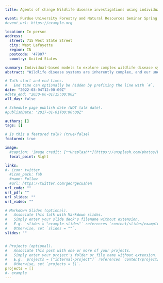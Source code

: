 ```yaml
---
title: Agents of change Wildlife disease investigations using individual-based models

event: Purdue University Forestry and Natural Resources Seminar Spring 2022
#event_url: https://example.org

location: In person
address:
  street: 715 West State Street
  city: West Lafayette
  region: IN
  postcode: '47907'
  country: United States

summary: Individual-based models to explore complex wildlife disease systems.
abstract: "Wildlife disease systems are inherently complex, and our understanding of such systems is fraught with uncertainties. An effective approach to addressing uncertainties while dealing with such complex systems is through the integration of formal models with management and related policy decision making. Using examples from my ongoing research, I will discuss how virtual explorations using pragmatic agent-based models can enhance scientific understanding of complex wildlife disease systems. I will also discuss how model-based explorations can be used for evaluating management interventions, thereby informing the design of rational and defensible disease management strategies."

# Talk start and end times.
#   End time can optionally be hidden by prefixing the line with `#`.
date: "2022-03-04T12:00:00Z"
#date_end: "2030-06-01T15:00:00Z"
all_day: false

# Schedule page publish date (NOT talk date).
#publishDate: "2017-01-01T00:00:00Z"

authors: []
tags: []

# Is this a featured talk? (true/false)
featured: true

image:
  #caption: 'Image credit: [**Unsplash**](https://unsplash.com/photos/bzdhc5b3Bxs)'
  focal_point: Right

links:
#- icon: twitter
  #icon_pack: fab
  #name: Follow
  #url: https://twitter.com/georgecushen
url_code: ""
url_pdf: ""
url_slides: ""
url_video: ""

# Markdown Slides (optional).
#   Associate this talk with Markdown slides.
#   Simply enter your slide deck's filename without extension.
#   E.g. `slides = "example-slides"` references `content/slides/example-slides.md`.
#   Otherwise, set `slides = ""`.
slides: ""


# Projects (optional).
#   Associate this post with one or more of your projects.
#   Simply enter your project's folder or file name without extension.
#   E.g. `projects = ["internal-project"]` references `content/project/deep-learning/index.md`.
#   Otherwise, set `projects = []`.
projects = []
#- example
---
```

